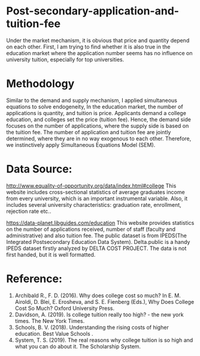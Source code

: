 # Post-secondary-application-and-tuition-fee

Under the market mechanism, it is obvious that price and quantity depend on each other. First, I am trying to find whether it is also true in the education market where the application number seems has no influence on university tuition, especially for top universities.

# Methodology

Similar to the demand and supply mechanism, I applied simultaneous equations to solve endogeneity, In the education market, the number of applications is quantity, and tuition is price. Applicants demand a college education, and colleges set the price (tuition fee). Hence, the demand side focuses on the number of applications, where the supply side is based on the tuition fee. The number of application and tuition fee are jointly determined, where they are in no way exogenous to each other. Therefore, we instinctively apply Simultaneous Equations Model (SEM).

# Data Source:

http://www.equality-of-opportunity.org/data/index.html#college This website includes cross-sectional statistics of average graduates income from every university, which is an important instrumental variable. Also, it includes several university characteristics: graduation rate, enrollment, rejection rate etc..

https://data-planet.libguides.com/education This website provides statistics on the number of applications received, number of staff (faculty and administrative) and also tuition fee. The public dataset is from IPEDS(The Integrated Postsecondary Education Data System). Delta.public is a handy IPEDS dataset firstly analyzed by DELTA COST PROJECT. The data is not first handed, but it is well formatted.

# Reference:
1. Archibald R., F. D. (2016). Why does college cost so much? In E. M. Airoldi, D. Blei, E. Erosheva, and S. E. Fienberg (Eds.), Why Does College Cost So Much? Oxford University Press.
2. Davidson, A. (2019). Is college tuition really too high? - the new york times. The New York Times.
3. Schools, B. V. (2018). Understanding the rising costs of higher education. Best Value Schools .
4. System, T. S. (2019). The real reasons why college tuition is so high and what you can do about it. The Scholarship System.
